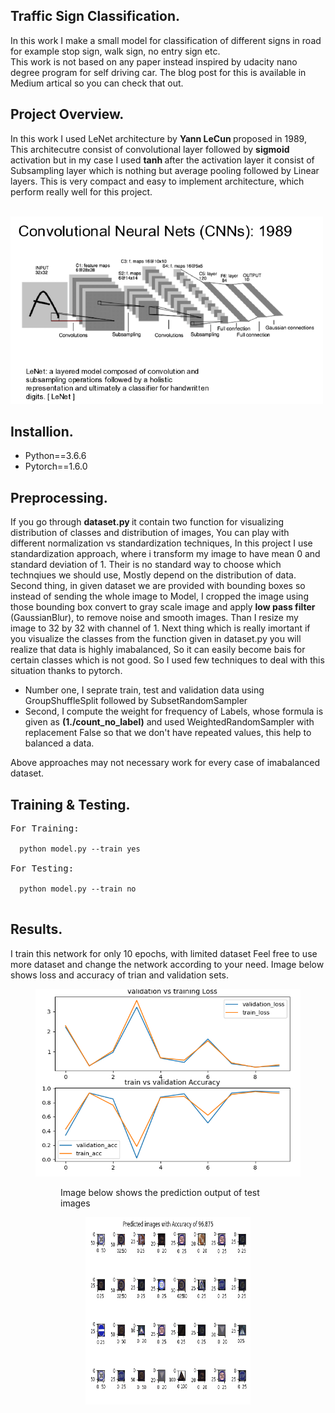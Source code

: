 <h2> Traffic Sign Classification. </h2>
<p>In this work I make a small model for classification of different signs in road for example stop sign, walk sign, no entry sign etc.<br/>
This work is not based on any paper instead inspired by udacity nano degree program for self driving car. The blog post for this is available in Medium artical so you can check that out. </p>
<h2> Project Overview. </h2>
<p>In this work I used LeNet architecture by <b>Yann LeCun </b> proposed in 1989, This architecutre consist of convolutional layer followed by <b> sigmoid </b> activation but in my case I used <b> tanh </b> after the activation layer it consist of  Subsampling layer which is nothing but average pooling followed by Linear layers.
This is very compact and easy to implement architecture, which perform really well for this project.<p>
<br/>
<img src="lenet.png" height="300" width="500"/>
<h2> Installion. </h2>
  <ul>
  <li> Python==3.6.6</li>
  <li> Pytorch==1.6.0</li>
  </ul>
<h2> Preprocessing. </h2>
<p>If you go through <b> dataset.py </b> it contain two function for visualizing  distribution of classes and distribution of images, You can play with different normalization vs standardization techniques, In this project I use standardization approach, where i transform my image to have mean 0 and standard deviation of 1. Their is no standard way to choose which technqiues we should use, Mostly depend on the distribution of data. 
Second thing, in given dataset we are provided with bounding boxes so instead of sending the whole image to Model, I cropped the image using those bounding box convert to gray scale image and apply <b> low pass filter </b> (GaussianBlur), to remove noise and smooth images. 
Than I resize my image to 32 by 32 with channel of 1. Next thing which is really imortant if you visualize the classes from the function given in dataset.py you will realize that data is highly imabalanced, So it can easily become bais for certain classes which is not good.
So I used few techniques to deal with this situation thanks to pytorch. 
<ul>
  <li> Number one, I seprate train, test and validation data using GroupShuffleSplit followed by SubsetRandomSampler </li>
  <li> Second, I compute the weight for frequency of Labels, whose formula is given as <b>(1./count_no_label)</b> and used WeightedRandomSampler with replacement False so that we don't have repeated values, this help to balanced a data. </li>
</ul>
Above approaches may not necessary work for every case of imabalanced dataset.
</p>
<h2> Training & Testing. </h2>

<pre>
For Training:
<code>
  python model.py --train yes
</code>
For Testing:
<code>
  python model.py --train no
</code>
</pre>

<h2> Results. </h2>
<p>I train this network for only 10 epochs, with limited dataset Feel free to use more dataset and change the network according to your need. Image below shows loss and accuracy of trian and validation sets. 
<figure>
<img src="train_vs_val.png"  height="300" width="500"/>
<figure>
  </p>
<p> Image below shows the prediction output of test images 
    <figure>
    <img src="predictedImages.png" height="300" width="500"/>
  </figure>
</p>

